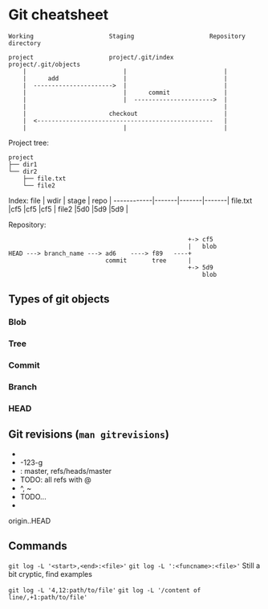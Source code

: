 # Git cheatsheet

```ascii
Working                     Staging                     Repository
directory

project                     project/.git/index          project/.git/objects
    |                           |                           |
    |      add                  |                           |
    |  ---------------------->  |                           |
    |                           |      commit               |
    |                           |  ---------------------->  |
    |                                                       |
    |                       checkout                        |
    |  <-------------------------------------------------   |
    |                           |                           |
```

Project tree:
```ascii
project
├── dir1
└── dir2
    ├── file.txt
    └── file2
```

Index:
file        | wdir  | stage | repo  |
------------|-------|-------|-------|
file.txt    |cf5    |cf5    |cf5    |
file2       |5d0    |5d9    |5d9    |

Repository:
```ascii
                                                  +-> cf5
                                                  |   blob
HEAD ---> branch_name ---> ad6    ----> f89   ----+
                           commit       tree      |
                                                  +-> 5d9
                                                      blob
```

## Types of git objects

### Blob
### Tree
### Commit
### Branch
### HEAD


## Git revisions (`man gitrevisions`)

* <sha1>
* <describeOutput> <tag>-123-g<abbrev-sha1>
* <refname>: master, refs/heads/master
* TODO: all refs with @
* <ref>^, <ref>~<n>
* TODO...
*
origin..HEAD

## Commands

`git log -L '<start>,<end>:<file>'`
`git log -L ':<funcname>:<file>'` Still a bit cryptic, find examples

`git log -L '4,12:path/to/file'`
`git log -L '/content of line/,+1:path/to/file'`
